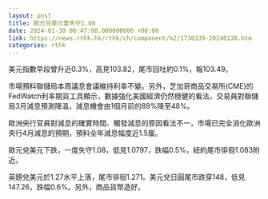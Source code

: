 ```yaml
---
layout: post
title: 歐元兌美元曾失守1.08
date: 2024-01-30 06:47:08.000000000 +08:00
link: https://news.rthk.hk/rthk/ch/component/k2/1738339-20240130.htm
categories: rthk
---
```


美元指數早段曾升近0.3%，高見103.82，尾市回吐約0.1%，報103.49。

市場預料聯儲局本周議息會議維持利率不變。另外，芝加哥商品交易所(CME)的FedWatch利率期貨工具顯示，數據強化美國經濟仍然穩健的看法，交易員對聯儲局3月減息預測降溫，減息機會由1個月前的89%降至48%。

歐洲央行官員對減息的確實時間、觸發減息的原因看法不一，市場已完全消化歐洲央行4月減息的預期，預料全年減息幅度近1.5厘。

歐元兌美元下跌，一度失守1.08，低見1.0797，跌幅0.5%，紐約尾市徘徊1.083附近。

英鎊兌美元於1.27水平上落，尾市徘徊1.271。美元兌日圓尾市跌穿148，低見147.26，跌幅0.6%。另外，商品貨幣造好。
